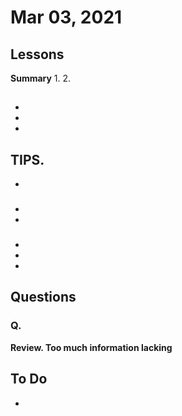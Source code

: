 # Mar 03, 2021

## Lessons

**Summary**
1. 
2.  

## 
- 
- 
- 

**TIPS.**
- 
- 

### 
- 
- 

### 
- 
- 
- 

### 



## Questions
### Q.
**Review. Too much information lacking**

## To Do
- 